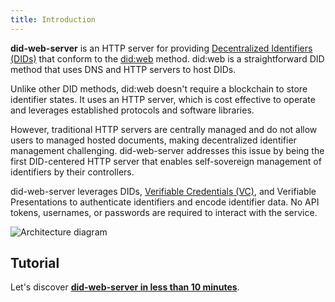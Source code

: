 ```yaml
---
title: Introduction
---
```


**did-web-server** is an HTTP server for providing [Decentralized Identifiers (DIDs)](https://w3c.github.io/did-core)
that conform to the [did:web](https://w3c-ccg.github.io/did-method-web/) method. did:web is a straightforward DID method
that uses DNS and HTTP servers to host DIDs.

Unlike other DID methods, did:web doesn't require a blockchain to store identifier states. It uses an HTTP server, which
is cost effective to operate and leverages established protocols and software libraries.

However, traditional HTTP servers are centrally managed and do not allow users to managed hosted documents, making
decentralized identifier management challenging. did-web-server addresses this issue by being the first DID-centered
HTTP server that enables self-sovereign management of identifiers by their controllers.

did-web-server leverages DIDs, [Verifiable Credentials (VC)](https://w3c.github.io/vc-data-model), and Verifiable
Presentations to authenticate identifiers and encode identifier data. No API tokens, usernames, or passwords are
required to interact with the service.

![Architecture diagram](/figures/did-web-server-context.svg)

## Tutorial

Let's discover [**did-web-server in less than 10 minutes**](/getting-started).
